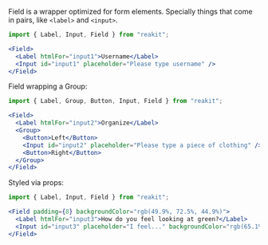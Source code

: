 Field is a wrapper optimized for form elements. Specially things that come in pairs, like `<label>` and `<input>`.

```jsx
import { Label, Input, Field } from "reakit";

<Field>
  <Label htmlFor="input1">Username</Label>
  <Input id="input1" placeholder="Please type username" />
</Field>
```

Field wrapping a Group:

```jsx
import { Label, Group, Button, Input, Field } from "reakit";

<Field>
  <Label htmlFor="input2">Organize</Label>
  <Group>
    <Button>Left</Button>
    <Input id="input2" placeholder="Please type a piece of clothing" />
    <Button>Right</Button>
  </Group>
</Field>
```

Styled via props:

```jsx
import { Label, Input, Field } from "reakit";

<Field padding={8} backgroundColor="rgb(49.9%, 72.5%, 44.9%)">
  <Label htmlFor="input3">How do you feel looking at green?</Label>
  <Input id="input3" placeholder="I feel..." backgroundColor="rgb(65.1%, 87.3%, 60.2%)"/>
</Field>
```
